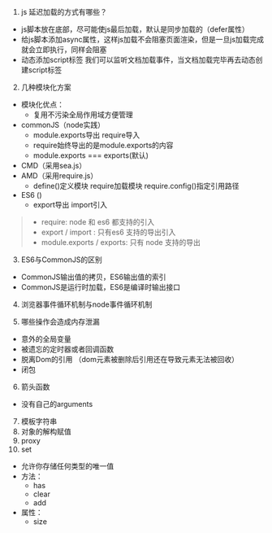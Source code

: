 <!-- 这里就整理一些自己不太熟悉的面试题吧 -->
1. js 延迟加载的方式有哪些？
- js脚本放在底部，尽可能使js最后加载，默认是同步加载的（defer属性）
- 给js脚本添加async属性，这样js加载不会阻塞页面渲染，但是一旦js加载完成 就会立即执行，同样会阻塞
- 动态添加script标签 我们可以监听文档加载事件，当文档加载完毕再去动态创建script标签
2. 几种模块化方案
- 模块化优点：
    - 复用不污染全局作用域方便管理
- commonJS（node实践）
    - module.exports导出 require导入
    - require始终导出的是module.exports的内容
    - module.exports === exports(默认)
- CMD（采用sea.js）
- AMD（采用require.js）
    - define()定义模块 require加载模块 require.config()指定引用路径
- ES6 ()
    - export导出 import引入
> - require: node 和 es6 都支持的引入
> - export / import : 只有es6 支持的导出引入
> - module.exports / exports: 只有 node 支持的导出

3. ES6与CommonJS的区别
- CommonJS输出值的拷贝，ES6输出值的索引
- CommonJS是运行时加载，ES6是编译时输出接口

4. 浏览器事件循环机制与node事件循环机制

5. 哪些操作会造成内存泄漏
- 意外的全局变量
- 被遗忘的定时器或者回调函数
- 脱离Dom的引用 （dom元素被删除后引用还在导致元素无法被回收）
- 闭包

6. 箭头函数
- 没有自己的arguments

7. 模板字符串
8. 对象的解构赋值
9. proxy
10. set
- 允许你存储任何类型的唯一值
- 方法：
    - has
    - clear
    - add
- 属性：
    - size